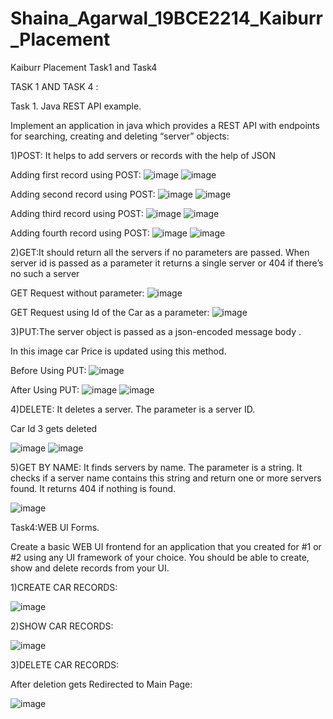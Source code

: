 # Shaina_Agarwal_19BCE2214_Kaiburr_Placement
Kaiburr Placement Task1 and Task4

TASK 1 AND TASK 4 :


Task 1. Java REST API example. 


Implement an application in java which provides a REST API with endpoints for searching, 
creating and deleting “server” objects: 

1)POST: It helps to add servers or records with the help of JSON


Adding first record using POST:
![image](https://user-images.githubusercontent.com/111378981/228599676-09b2403b-8678-4e67-93b1-c1c0d25cb415.png)
![image](https://user-images.githubusercontent.com/111378981/228600056-499a375a-f53f-4171-bf7f-8962b7fba46e.png)

Adding second record using POST:
![image](https://user-images.githubusercontent.com/111378981/228601015-f7bd1605-799d-4cce-bb43-34046d984bce.png)
![image](https://user-images.githubusercontent.com/111378981/228601058-79e64b3a-db56-46c8-a806-07946d86e77d.png)

Adding third record using POST:
![image](https://user-images.githubusercontent.com/111378981/228601238-32803095-adfc-408b-bb9c-4a4da259c24b.png)
![image](https://user-images.githubusercontent.com/111378981/228601286-a4ea8a5d-4e6b-418a-8a5a-35d9f26d5c64.png)

Adding fourth record using POST:
![image](https://user-images.githubusercontent.com/111378981/228601681-a84d2bc8-edf0-417a-96f4-61f33409d776.png)
![image](https://user-images.githubusercontent.com/111378981/228601738-a455e470-e4f0-42cc-a48f-8ccc1ce757de.png)




2)GET:It should return all the servers if no parameters are passed. When server id 
is passed as a parameter it returns a single server or 404 if there’s no such a server


GET Request without parameter:
![image](https://user-images.githubusercontent.com/111378981/228602836-a6ad5ace-762e-4167-90e9-072bb99b746b.png)

GET Request using Id of the Car as a parameter:
![image](https://user-images.githubusercontent.com/111378981/228603036-43a763c6-ed9f-4f60-ba6d-77d70424d60d.png)




3)PUT:The server object is passed as a json-encoded message body .

In this image car Price is updated using this method.

Before Using PUT:
![image](https://user-images.githubusercontent.com/111378981/228604193-fe964e7d-221e-4e0a-be59-85234048d9d5.png)

After Using PUT:
![image](https://user-images.githubusercontent.com/111378981/228604279-973d4263-76a6-4e29-842d-bf96d7b7bfda.png)
![image](https://user-images.githubusercontent.com/111378981/228604346-146dc0cd-9609-452f-9d3a-127d9c3411d9.png)



4)DELETE: It deletes a server. The parameter is a server ID. 

Car Id 3 gets deleted

![image](https://user-images.githubusercontent.com/111378981/228605271-042cda94-f160-4e10-925d-bd607b0d4504.png)
![image](https://user-images.githubusercontent.com/111378981/228605438-2e9641d0-a145-4e81-bda9-93f38b143e0b.png)

5)GET BY NAME: It finds servers by name. The parameter is a string. It checks if a server name 
contains this string and return one or more servers found. It returns 404 if nothing is found. 


![image](https://user-images.githubusercontent.com/111378981/228605759-21788daa-dd00-41b5-a976-582784ade5e2.png)




Task4:WEB UI Forms. 

Create a basic WEB UI frontend for an application that you created for #1 or #2 using any UI 
framework of your choice. You should be able to create, show and delete records from your UI.



1)CREATE CAR RECORDS:

![image](https://user-images.githubusercontent.com/111378981/228606702-f19fa898-e402-491e-b15c-6ae605fa8e2f.png)


2)SHOW CAR RECORDS:

![image](https://user-images.githubusercontent.com/111378981/228606993-306447be-4db5-46b8-ba71-8cc2ba27e66d.png)


3)DELETE CAR RECORDS:

After deletion gets Redirected to Main Page:

![image](https://user-images.githubusercontent.com/111378981/228609812-42a9872f-0164-4d3e-9e23-098606a7b543.png)































